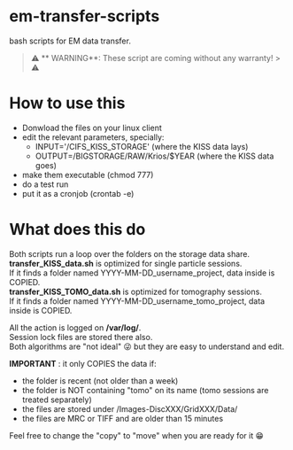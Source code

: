 # em-transfer-scripts
bash scripts for EM data transfer.

> :warning: ** WARNING**: These script are coming without any warranty! > :warning:

# How to use this
* Donwload the files on your linux client
* edit the relevant parameters, specially: 
  * INPUT='/CIFS_KISS_STORAGE' (where the KISS data lays)
  * OUTPUT=/BIGSTORAGE/RAW/Krios/$YEAR (where the KISS data goes)
* make them executable (chmod 777)
* do a test run
* put it as a cronjob (crontab -e)

# What does this do
Both scripts run a loop over the folders on the storage data share.  
**transfer_KISS_data.sh** is optimized for single particle sessions.  
If it finds a folder named YYYY-MM-DD_username_project, data inside is COPIED.  
**transfer_KISS_TOMO_data.sh** is optimized for tomography sessions.  
If it finds a folder named YYYY-MM-DD_username_tomo_project, data inside is COPIED.  

All the action is logged on **/var/log/**.  
Session lock files are stored there also.  
Both algorithms are "not ideal" :stuck_out_tongue_winking_eye: but they are easy to understand and edit.

**IMPORTANT** : it only COPIES the data if:
* the folder is recent (not older than a week)
* the folder is NOT containing "tomo" on its name (tomo sessions are treated separately)
* the files are stored under /Images-DiscXXX/GridXXX/Data/
* the files are MRC or TIFF and are older than 15 minutes

Feel free to change the "copy" to "move" when you are ready for it :grin:
